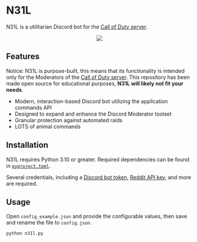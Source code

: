 # N31L

N31L is a utilitarian Discord bot for the [Call of Duty server](https://discord.gg/CallofDuty).

<p align="center">
    <img src="https://i.imgur.com/reqTkF4.png" draggable="false">
</p>

## Features

Notice: N31L is purpose-built, this means that its functionality is intended only for the Moderators of the [Call of Duty server](https://discord.gg/CallofDuty). This repository has been made open source for educational purposes, **N31L will likely not fit your needs**.

-   Modern, interaction-based Discord bot utilizing the application commands API
-   Designed to expand and enhance the Discord Moderator toolset
-   Granular protection against automated raids
-   LOTS of animal commands

## Installation

N31L requires Python 3.10 or greater. Required dependencies can be found in [`pyproject.toml`](https://github.com/EthanC/Perplex/blob/main/pyproject.toml).

Several credentials, including a [Discord bot token](https://discord.com/developers/), [Reddit API key](https://reddit.com/prefs/apps), and more are required.

## Usage

Open `config_example.json` and provide the configurable values, then save and rename the file to `config.json`.

```py
python n31l.py
```
